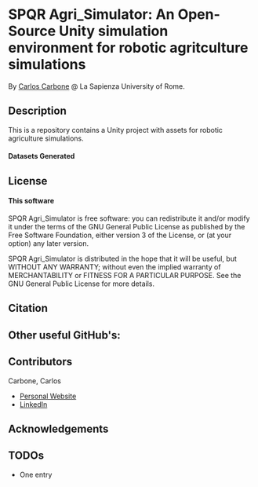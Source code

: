 # SPQR Agri_Simulator: An Open-Source Unity simulation environment for robotic agritculture simulations



By [Carlos Carbone](https://www.uniroma1.it/it/) @ La Sapienza University of Rome.


## Description

This is a repository contains a Unity project with assets for robotic agriculture simulations.

#### Datasets Generated



## License

#### This software

SPQR Agri_Simulator is free software: you can redistribute it and/or modify
it under the terms of the GNU General Public License as published by
the Free Software Foundation, either version 3 of the License, or
(at your option) any later version.

SPQR Agri_Simulator is distributed in the hope that it will be useful,
but WITHOUT ANY WARRANTY; without even the implied warranty of
MERCHANTABILITY or FITNESS FOR A PARTICULAR PURPOSE.  See the
GNU General Public License for more details.

## Citation



## Other useful GitHub's:


## Contributors

Carbone, Carlos
- [Personal Website](https://cscarbone1990.wixsite.com/website)
- [LinkedIn](https://www.linkedin.com/in/carlos-carbone/)


## Acknowledgements



## TODOs

- One entry

